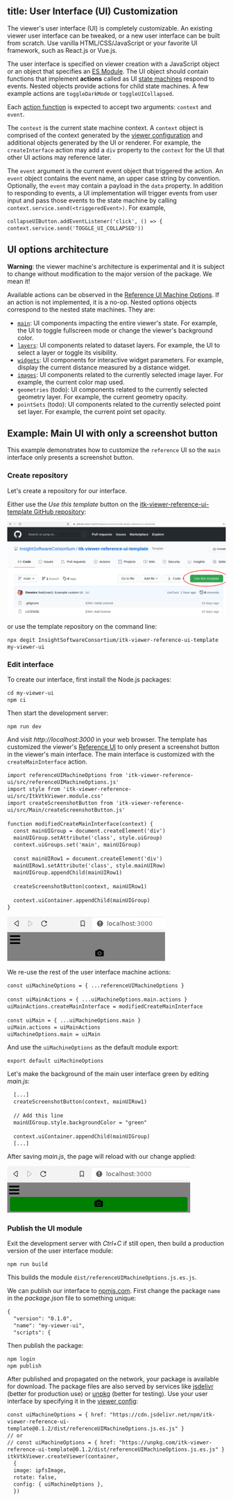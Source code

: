 title: User Interface (UI) Customization
---

The viewer's user interface (UI) is completely customizable. An existing viewer user interface can be tweaked, or a new user interface can be built from scratch. Use vanilla HTML/CSS/JavaScript or your favorite UI framework, such as React.js or Vue.js.

The user interface is specified on viewer creation with a JavaScript object or an object that specifies an [ES Module](https://developer.mozilla.org/en-US/docs/Web/JavaScript/Guide/Modules). The UI object should contain functions that implement **actions** called as UI [state machines](https://xstate.js.org/docs/) respond to events. Nested objects provide actions for child state machines. A few example actions are `toggleDarkMode` or `toggleUICollapsed`.

Each [action function](https://xstate.js.org/docs/about/glossary.html#action) is expected to accept two arguments: `context` and `event`.

The `context` is the current state machine context. A `context` object is comprised of the context generated by the [viewer configuration](../config/) and additional objects generated by the UI or renderer. For example, the `createInterface` action may add a `div` property to the `context` for the UI that other UI actions may reference later.

The `event` argument is the current event object that triggered the action. An `event` object contains the event name, an upper case string by convention. Optionally, the `event` may contain a payload in the `data` property. In addition to responding to events, a UI implementation will trigger events from user input and pass those events to the state machine by calling `context.service.send(<triggeredEvent>)`. For example,

```
collapseUIButton.addEventListener('click', () => { context.service.send('TOGGLE_UI_COLLAPSED'))
```

## UI options architecture

**Warning**: the viewer machine's architecture is experimental and it is subject to change without modification to the major version of the package. We mean it!

Available actions can be observed in the [Reference UI Machine Options](https://github.com/Kitware/itk-vtk-viewer/blob/master/src/UI/reference-ui/src/referenceUIMachineOptions.js). If an action is not implemented, it is a no-op. Nested options objects correspond to the nested state machines. They are:

* [`main`](https://github.com/Kitware/itk-vtk-viewer/blob/master/src/UI/Reference/Main/mainUIMachineOptions.js): UI components impacting the entire viewer's state. For example, the UI to toggle fullscreen mode or change the viewer's background color.
* [`layers`](https://github.com/Kitware/itk-vtk-viewer/blob/master/src/UI/Reference/Layers/layersUIMachineOptions.js): UI components related to dataset layers. For example, the UI to select a layer or toggle its visibility.
* [`widgets`](https://github.com/Kitware/itk-vtk-viewer/blob/master/src/UI/Reference/Widgets/widgetsUIMachineOptions.js): UI components for interactive widget parameters. For example, display the current distance measured by a distance widget.
* [`images`](https://github.com/Kitware/itk-vtk-viewer/blob/master/src/UI/Reference/Images/imagesUIMachineOptions.js): UI components related to the currently selected image layer. For example, the current color map used.
* `geometries` (todo): UI components related to the currently selected geometry layer. For example, the current geometry opacity.
* `pointSets` (todo): UI components related to the currently selected point set layer. For example, the current point set opacity.

## Example: Main UI with only a screenshot button

This example demonstrates how to customize the `reference` UI so the `main` interface only presents a screenshot button.

### Create repository

Let's create a repository for our interface.

Either use the *Use this template* button on the [itk-viewer-reference-ui-template GitHub repository](https://github.com/InsightSoftwareConsortium/itk-viewer-reference-ui-template):

![itk-viewer-reference-ui-template button](./referenceUITemplateGitHub.png)

or use the template repository on the command line:

```
npx degit InsightSoftwareConsortium/itk-viewer-reference-ui-template my-viewer-ui
```

### Edit interface

To create our interface, first install the Node.js packages:

```
cd my-viewer-ui
npm ci
```

Then start the development server:

```
npm run dev
```

And visit *http://localhost:3000* in your web browser. The template has customized the viewer's [Reference UI](https://www.npmjs.com/package/itk-viewer-reference-ui) to only present a screenshot button in the viewer's main interface. The main interface is customized with the `createMainInterface` action.

```
import referenceUIMachineOptions from 'itk-viewer-reference-ui/src/referenceUIMachineOptions.js'
import style from 'itk-viewer-reference-ui/src/ItkVtkViewer.module.css'
import createScreenshotButton from 'itk-viewer-reference-ui/src/Main/createScreenshotButton.js'

function modifiedCreateMainInterface(context) {
  const mainUIGroup = document.createElement('div')
  mainUIGroup.setAttribute('class', style.uiGroup)
  context.uiGroups.set('main', mainUIGroup)

  const mainUIRow1 = document.createElement('div')
  mainUIRow1.setAttribute('class', style.mainUIRow)
  mainUIGroup.appendChild(mainUIRow1)

  createScreenshotButton(context, mainUIRow1)

  context.uiContainer.appendChild(mainUIGroup)
}
```

![screenshot button](./screenshotButton.png)

We re-use the rest of the user interface machine actions:

```
const uiMachineOptions = { ...referenceUIMachineOptions }

const uiMainActions = { ...uiMachineOptions.main.actions }
uiMainActions.createMainInterface = modifiedCreateMainInterface

const uiMain = { ...uiMachineOptions.main }
uiMain.actions = uiMainActions
uiMachineOptions.main = uiMain
```

And use the `uiMachineOptions` as the default module export:

```
export default uiMachineOptions
```

Let's make the background of the main user interface green by editing *main.js*:

```
  [...]
  createScreenshotButton(context, mainUIRow1)

  // Add this line
  mainUIGroup.style.backgroundColor = "green"

  context.uiContainer.appendChild(mainUIGroup)
  [...]
```

After saving *main.js*, the page will reload with our change applied:

![screenshot button green](./screenshotButtonGreen.png)

### Publish the UI module

Exit the development server with *Ctrl+C* if still open, then build a production version of the user interface module:

```
npm run build
```

This builds the module `dist/referenceUIMachineOptions.js.es.js`.

We can publish our interface to [npmjs.com](https://www.npmjs.com/). First change the package `name` in the *package.json* file to something unique:

```
{
  "version": "0.1.0",
  "name": "my-viewer-ui",
  "scripts": {
```

Then publish the package:

```
npm login
npm publish
```

After published and propagated on the network, your package is available for download. The package files are also served by services like [jsdelivr](https://jsdelivr.com) (better for production use) or [unpkg](https://unpkg.com) (better for testing). Use your user interface by specifying it in the [viewer config](../config.html):

```
const uiMachineOptions = { href: "https://cdn.jsdelivr.net/npm/itk-viewer-reference-ui-template@0.1.2/dist/referenceUIMachineOptions.js.es.js" }
// or
// const uiMachineOptions = { href: "https://unpkg.com/itk-viewer-reference-ui-template@0.1.2/dist/referenceUIMachineOptions.js.es.js" }
itkVtkViewer.createViewer(container,
  {
  image: ipfsImage,
  rotate: false,
  config: { uiMachineOptions },
  })
```
